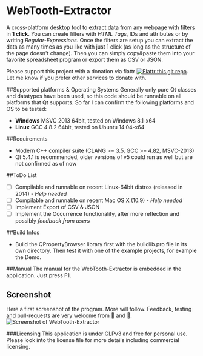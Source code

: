 # WebTooth-Extractor
A cross-platform desktop tool to extract data from any webpage with filters in **1 click**. You can create filters with *HTML Tags*, IDs and attributes or by writing *Regular-Expressions*. Once the filters are setup you can extract the data as many times as you like with just 1 click (as long as the structure of the page doesn't change). Then you can simply copy&paste them into your favorite spreadsheet program or export them as CSV or JSON.

Please support this project with a donation via flattr [![Flattr this git repo](http://button.flattr.com/flattr-badge-large.png)](https://flattr.com/submit/auto?user_id=patlecat&url=https%3A%2F%2Fgithub.com%2FRedSilkSoftware%2Fwebtooth-extractor%2F&&title=WebTooth-Extractor&language=cpp&tags=github&category=software). Let me know if you prefer other services to donate with.

##Supported platforms & Operating Systems
Generally only pure Qt classes and datatypes have been used, so this code should be runnable on all platforms that Qt supports. So far I can confirm the following platforms and OS to be tested:
* **Windows** MSVC 2013 64bit, tested on Windows 8.1-x64
* **Linux** GCC 4.8.2 64bit, tested on Ubuntu 14.04-x64

##Requirements
* Modern C++ compiler suite (CLANG >= 3.5, GCC >= 4.82, MSVC-2013)
* Qt 5.4.1 is recommended, older versions of v5 could run as well but are not confirmed as of now

##ToDo List
- [ ] Compilable and runnable on recent Linux-64bit distros (released in 2014) - *Help needed*
- [ ] Compilable and runnable on recent Mac OS X (10.9) - *Help needed*
- [ ] Implement Export of CSV & JSON
- [ ] Implement the Occurrence functionality, after more reflection and possibly *feedback from users*

##Build Infos
* Build the QPropertyBrowser library first with the buildlib.pro file in its own directory. Then test it with one of the example projects, for example the Demo.

##Manual
The manual for the WebTooth-Extractor is embedded in the application. Just press F1.

## Screenshot
Here a first screenshot of the program. More will follow. Feedback, testing and pull-requests are very welcome from :girl: and :boy:.
![Screenshot of WebTooth-Extractor](http://i.imgur.com/MstgpLY.png)

###Licensing
This application is under GLPv3 and free for personal use. Please look into the license file for more details including commercial licensing.
